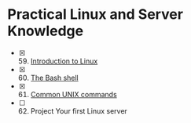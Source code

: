 # Practical Linux and Server Knowledge

- [x] 59. [Introduction to Linux](59-linux.md)
- [x] 60. [The Bash shell](./60-bash.md)
- [x] 61. [Common UNIX commands](./61-unix-commands.md)
- [ ] 62. Project Your first Linux server
